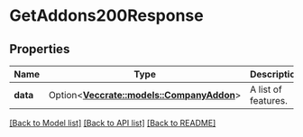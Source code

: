 # GetAddons200Response

## Properties

Name | Type | Description | Notes
------------ | ------------- | ------------- | -------------
**data** | Option<[**Vec<crate::models::CompanyAddon>**](CompanyAddon.md)> | A list of features. | [optional]

[[Back to Model list]](../README.md#documentation-for-models) [[Back to API list]](../README.md#documentation-for-api-endpoints) [[Back to README]](../README.md)


